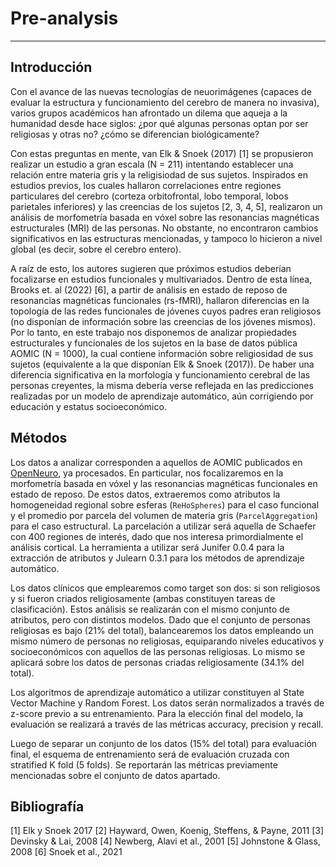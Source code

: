 # Pre-analysis
--------------

## Introducción
Con el avance de las nuevas tecnologías de neuorimágenes (capaces de evaluar la estructura y funcionamiento del cerebro de manera no invasiva), varios grupos académicos han afrontado un dilema que aqueja a la humanidad desde hace siglos: ¿por qué algunas personas optan por ser religiosas y otras no? ¿cómo se diferencian biológicamente?

Con estas preguntas en mente, van Elk & Snoek (2017) [1] se propusieron realizar un estudio a gran escala (N = 211) intentando establecer una relación entre materia gris y la religisiodad de sus sujetos. Inspirados en estudios previos, los cuales hallaron correlaciones entre regiones particulares del cerebro (corteza orbitofrontal, lobo temporal, lobos parietales inferiores) y las creencias de los sujetos [2, 3, 4, 5], realizaron un análisis de morfometría basada en vóxel sobre las resonancias magnéticas estructurales (MRI) de las personas. No obstante, no encontraron cambios significativos en las estructuras mencionadas, y tampoco lo hicieron a nivel global (es decir, sobre el cerebro entero).

A raíz de esto, los autores sugieren que próximos estudios deberían focalizarse en estudios funcionales y multivariados. Dentro de esta línea, Brooks et. al (2022) [6], a partir de análisis en estado de reposo de resonancias magnéticas funcionales (rs-fMRI), hallaron diferencias en la topología de las redes funcionales de jóvenes cuyos padres eran religiosos (no disponían de información sobre las creencias de los jóvenes mismos). Por lo tanto, en este trabajo nos disponemos de analizar propiedades estructurales y funcionales de los sujetos en la base de datos pública AOMIC (N = 1000), la cual contiene información sobre religiosidad de sus sujetos (equivalente a la que disponían Elk & Snoek (2017)). De haber una diferencia significativa en la morfología y funcionamiento cerebral de las personas creyentes, la misma debería verse reflejada en las predicciones realizadas por un modelo de aprendizaje automático, aún corrigiendo por educación y estatus socioeconómico.

## Métodos
Los datos a analizar corresponden a aquellos de AOMIC publicados en [OpenNeuro](https://openneuro.org/datasets/ds002895), ya procesados. En particular, nos focalizaremos en la morfometría basada en vóxel y las resonancias magnéticas funcionales en estado de reposo. De estos datos, extraeremos como atributos la homogeneidad regional sobre esferas (```ReHoSpheres```) para el caso funcional y el promedio por parcela del volumen de materia gris (```ParcelAggregation```) para el caso estructural. La parcelación a utilizar será aquella de Schaefer con 400 regiones de interés, dado que nos interesa primordialmente el análisis cortical. La herramienta a utilizar será Junifer 0.0.4 para la extracción de atributos y Julearn 0.3.1 para los métodos de aprendizaje automático.

Los datos clínicos que emplearemos como target son dos: si son religiosos y si fueron criados religiosamente (ambas constituyen tareas de clasificación). Estos análisis se realizarán con el mismo conjunto de atributos, pero con distintos modelos. Dado que el conjunto de personas religiosas es bajo (21% del total), balancearemos los datos empleando un mismo número de personas no religiosas, equiparando niveles educativos y socioeconómicos con aquellos de las personas religiosas. Lo mismo se aplicará sobre los datos de personas criadas religiosamente (34.1% del total).

Los algoritmos de aprendizaje automático a utilizar constituyen al State Vector Machine y Random Forest. Los datos serán normalizados a través de z-score previo a su entrenamiento. Para la elección final del modelo, la evaluación se realizará a través de las métricas accuracy, precision y recall.

Luego de separar un conjunto de los datos (15% del total) para evaluación final, el esquema de entrenamiento será de evaluación cruzada con stratified K fold (5 folds). Se reportarán las métricas previamente mencionadas sobre el conjunto de datos apartado.

## Bibliografía
[1] Elk y Snoek 2017
[2] Hayward, Owen, Koenig, Steffens, & Payne, 2011
[3] Devinsky & Lai, 2008
[4] Newberg, Alavi et al., 2001
[5] Johnstone & Glass, 2008
[6] Snoek et al., 2021
